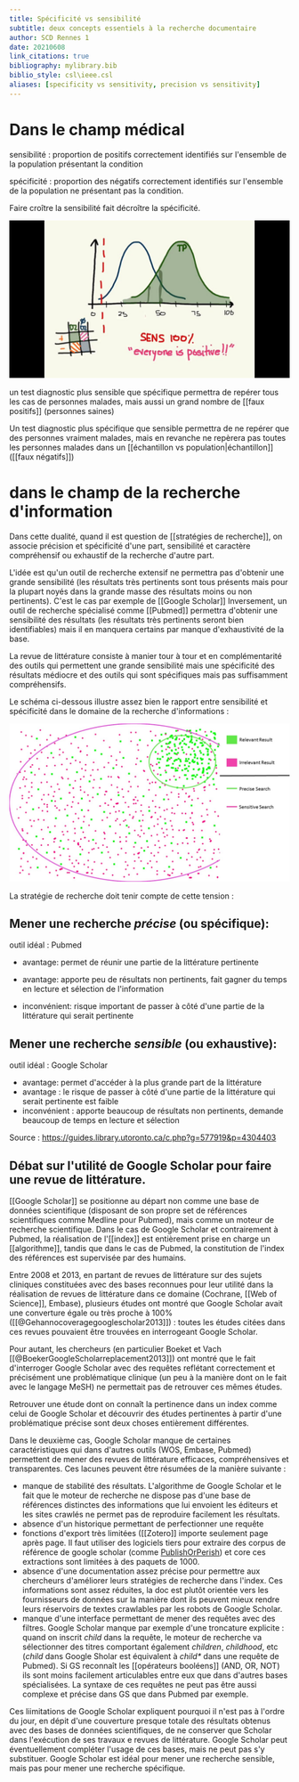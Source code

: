 ```yaml
---
title: Spécificité vs sensibilité
subtitle: deux concepts essentiels à la recherche documentaire
author: SCD Rennes 1
date: 20210608
link_citations: true
bibliography: mylibrary.bib
biblio_style: csl\ieee.csl
aliases: [specificity vs sensitivity, precision vs sensitivity]
---
```


# Dans le champ médical

sensibilité : proportion de positifs correctement identifiés sur l'ensemble de la population présentant la condition

spécificité : proportion des négatifs correctement identifiés sur l'ensemble de la population ne présentant pas la condition.

Faire croître la sensibilité fait décroître la spécificité.

![100% de sensibilité = 0% de spécificité](images/sensitivity.jpg)

un test diagnostic plus sensible que spécifique permettra de repérer tous les cas de personnes malades, mais aussi un grand nombre de [[faux positifs]] (personnes saines)

Un test diagnostic plus spécifique que sensible permettra de ne repérer que des personnes vraiment malades, mais en revanche ne repèrera pas toutes les personnes malades dans un [[échantillon vs population|échantillon]] ([[faux négatifs]])

# dans le champ de la recherche d'information

Dans cette dualité, quand il est question de [[stratégies de recherche]], on associe précision et spécificité d'une part, sensibilité et caractère compréhensif ou exhaustif de la recherche d'autre part. 

L'idée est qu'un outil de recherche extensif ne permettra pas d'obtenir une grande sensibilité (les résultats très pertinents sont tous présents mais pour la plupart noyés dans la grande masse des résultats moins ou non pertinents). C'est le cas par exemple de [[Google Scholar]]
Inversement, un outil de recherche spécialisé comme [[Pubmed]] permettra d'obtenir une sensibilité des résultats (les résultats très pertinents seront bien identifiables) mais il en manquera certains par manque d'exhaustivité de la base. 

La revue de littérature consiste à manier tour à tour et en complémentarité des outils qui permettent une grande sensibilité mais une spécificité des résultats médiocre et des outils qui sont spécifiques mais pas suffisamment compréhensifs. 

Le schéma ci-dessous illustre assez bien le rapport entre sensibilité et spécificité dans le domaine de la recherche d'informations : 

![sensibilité vs précision](images/sensitivity_precision.jpg)

La stratégie de recherche doit tenir compte de cette tension : 

## Mener une recherche *précise* (ou spécifique):

outil idéal : Pubmed

-   avantage: permet de réunir une partie de la littérature pertinente
    
-   avantage: apporte peu de résultats non pertinents, fait gagner du temps en lecture et sélection de l'information
    
-   inconvénient: risque important de passer à côté d'une partie de la littérature qui serait pertinente
    

## Mener une recherche *sensible* (ou exhaustive): 

outil idéal : Google Scholar

-  avantage: permet d'accéder à la plus grande part de la littérature
- avantage : le risque de passer à côté d'une partie de la littérature qui serait pertinente est faible
-  inconvénient : apporte beaucoup de résultats non pertinents, demande beaucoup de temps en lecture et sélection

Source : https://guides.library.utoronto.ca/c.php?g=577919&p=4304403

## Débat sur l'utilité de Google Scholar pour faire une revue de littérature. 

[[Google Scholar]] se positionne au départ non comme une base de données scientifique (disposant de son propre set de références scientifiques comme Medline pour Pubmed), mais comme un moteur de recherche scientifique. 
Dans le cas de Google Scholar et contrairement à Pubmed, la réalisation de l'[[index]] est entièrement prise en charge un [[algorithme]], tandis que dans le cas de Pubmed, la constitution de l'index des références est supervisée par des humains.

Entre 2008 et 2013, en partant de revues de littérature sur des sujets cliniques constituées avec des bases reconnues pour leur utilité dans la réalisation de revues de littérature dans ce domaine (Cochrane, [[Web of Science]], Embase), plusieurs études ont montré que Google Scholar avait une converture égale ou très proche à 100% ([[@Gehannocoveragegooglescholar2013]]) : toutes les études citées dans ces revues pouvaient être trouvées en interrogeant Google Scholar. 

Pour autant, les chercheurs (en particulier Boeket et Vach [[@BoekerGoogleScholarreplacement2013]]) ont montré que le fait d'interroger Google Scholar avec des requêtes reflétant correctement et précisément une problématique clinique (un peu à la manière dont on le fait avec le langage MeSH) ne permettait pas de retrouver ces mêmes études. 

Retrouver une étude dont on connaît la pertinence dans un index comme celui de Google Scholar et découvrir des études pertinentes à partir d'une problématique précise sont deux choses entièrement différentes. 

Dans le deuxième cas, Google Scholar manque de certaines caractéristiques qui dans d'autres outils (WOS, Embase, Pubmed) permettent de mener des revues de littérature efficaces, compréhensives et transparentes. 
Ces lacunes peuvent être résumées de la manière suivante : 

- manque de stabilité des résultats. L'algorithme de Google Scholar et le fait que le moteur de recherche ne dispose pas d'une base de références distinctes des informations que lui envoient les éditeurs et les sites crawlés ne permet pas de reproduire facilement les résultats.
- absence d'un historique permettant de perfectionner une requête
- fonctions d'export très limitées ([[Zotero]] importe seulement page après page. Il faut utiliser des logiciels tiers pour extraire des corpus de référence de google scholar (comme [PublishOrPerish](https://harzing.com/resources/publish-or-perish)) et core ces extractions sont limitées à des paquets de 1000.
-  absence d'une documentation assez précise pour permettre aux chercheurs d'améliorer leurs stratégies de recherche dans l'index. Ces informations sont assez réduites, la doc est plutôt orientée vers les fournisseurs de données sur la manière dont ils peuvent mieux rendre leurs réservoirs de textes crawlables par les robots de Google Scholar.
- manque d'une interface permettant de mener des requêtes avec des filtres. Google Scholar manque par exemple d'une troncature explicite : quand on inscrit *child* dans la requête, le moteur de recherche va sélectionner des titres comportant également *children*, *childhood*, etc (*child* dans Google Sholar est équivalent à *child\** dans une requête de Pubmed). Si GS reconnaît les [[opérateurs booléens]] (AND, OR, NOT) ils sont moins facilement articulables entre eux que dans d'autres bases spécialisées. La syntaxe de ces requêtes ne peut pas être aussi complexe et précise dans GS que dans Pubmed par exemple. 

Ces liimitations de Google Scholar expliquent pourquoi il n'est pas à l'ordre du jour, en dépit d'une couverture presque totale des résultats obtenus avec des bases de données scientifiques, de ne conserver que Scholar dans l'exécution de ses travaux e revues de littérature. Google Scholar peut éventuellement compléter l'usage de ces bases, mais ne peut pas s'y substituer. Google Scholar est idéal pour mener une recherche sensible, mais pas pour mener une recherche spécifique.


